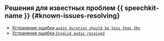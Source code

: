 ## Решения для известных проблем {{ speechkit-name }} {#known-issues-resolving}

* [Устранение ошибки `audio duration should be less than 30s`](error-audio-duration-should-be-less-then-30s.md)
* [Устранение ошибки `Invalid audio received`](invalid-audio-received.md)
